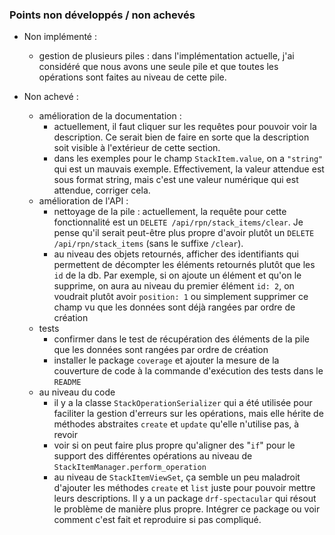 ### Points non développés / non achevés

* Non implémenté :
  * gestion de plusieurs piles : dans l'implémentation actuelle, j'ai considéré
que nous avons une seule pile et que toutes les opérations sont faites au niveau
de cette pile.

* Non achevé :
  * amélioration de la documentation :
    * actuellement, il faut cliquer sur les requêtes pour pouvoir voir la
description. Ce serait bien de faire en sorte que la description soit visible
à l'extérieur de cette section.
    * dans les exemples pour le champ `StackItem.value`, on a `"string"` qui 
est un mauvais exemple. Effectivement, la valeur attendue est sous format
string, mais c'est une valeur numérique qui est attendue, corriger cela.
  * amélioration de l'API :
    * nettoyage de la pile : actuellement, la requête pour cette fonctionnalité
est un `DELETE /api/rpn/stack_items/clear`. Je pense qu'il serait peut-être plus
propre d'avoir plutôt un `DELETE /api/rpn/stack_items` (sans le suffixe `/clear`).
    * au niveau des objets retournés, afficher des identifiants qui permettent 
de décompter les éléments retournés plutôt que les `id` de la db. Par exemple, 
si on ajoute un élément et qu'on le supprime, on aura au niveau du premier
élément `id: 2`, on voudrait plutôt avoir `position: 1` ou simplement
supprimer ce champ vu que les données sont déjà rangées par ordre de création
  * tests
    * confirmer dans le test de récupération des éléments de la pile que les
données sont rangées par ordre de création
    * installer le package `coverage` et ajouter la mesure de la couverture de
code à la commande d'exécution des tests dans le `README`
  * au niveau du code
    * il y a la classe `StackOperationSerializer` qui a été utilisée pour 
faciliter la gestion d'erreurs sur les opérations, mais elle hérite de méthodes
abstraites `create` et `update` qu'elle n'utilise pas, à revoir
    * voir si on peut faire plus propre qu'aligner des "`if`" pour le support des
différentes opérations au niveau de `StackItemManager.perform_operation`
    * au niveau de `StackItemViewSet`, ça semble un peu maladroit d'ajouter
les méthodes `create` et `list` juste pour pouvoir mettre leurs descriptions. Il
y a un package `drf-spectacular` qui résout le problème de manière plus propre. 
Intégrer ce package ou voir comment c'est fait et reproduire si pas compliqué.
